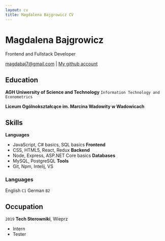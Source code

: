 ```yaml
---
layout: cv
title: Magdalena Bajgrowicz CV
---
```

# Magdalena Bajgrowicz
Frontend and Fullstack Developer

<div id="webaddress">
<a href="https://github.com/magdabaj">magdabaj7@gmail.com</a>
| <a href="http://github.com/magdabaj">My github account</a>
</div>

## Education

__AGH Uniwersity of Science and Technology__
`Information Technology and Econometrics`

__Liceum Ogólnokształcące im. Marcina Wadowity w Wadowicach__

## Skills

__Languages__ 
- JavaScript, C# basics, SQL basics
__Frontend__
- CSS, HTML5, React, Redux
__Backend__
- Node, Express, ASP.NET Core basics
__Databases__
- MySQL, PostgreSQL
__Tools__
- Git, Npm, Intelij, VS

### Languages

English `C1`
German `B2`

## Occupation

`2019`
__Tech Sterowniki__, Wieprz

- Intern
- Tester

<!-- ### Footer

Last updated: May 2020 -->


